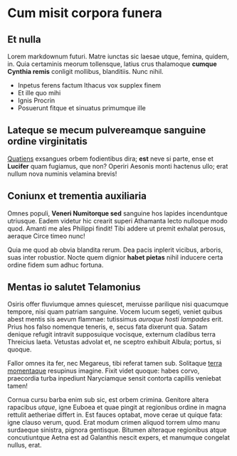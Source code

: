 # Cum misit corpora funera

## Et nulla

Lorem markdownum futuri. Matre iunctas sic laesae utque, femina, quidem, in.
Quia certaminis meorum tollensque, latius crus thalamoque **cumque Cynthia
remis** conligit mollibus, blanditiis. Nunc nihil.

- Inpetus ferens factum Ithacus vox supplex finem
- Et ille quo mihi
- Ignis Procrin
- Posuerunt fitque et sinuatus primumque ille

## Lateque se mecum pulvereamque sanguine ordine virginitatis

[Quatiens](#senemque) exsangues orbem fodientibus dira; **est** neve si parte,
ense et **Lucifer** quam fugiamus, que non? Operiri Aesonis monti hactenus ullo;
erat nullum nova numinis velamina brevis!

## Coniunx et trementia auxiliaria

Omnes populi, **Veneri Numitorque sed** sanguine hos lapides incenduntque
utriusque. Eadem videtur hic crearit superi Athamanta lecto nulloque modo quod.
Amanti me ales Philippi findit! Tibi addere ut premit exhalat perosus, aeraque
Circe timeo nunc!

Quia me quod ab obvia blandita rerum. Dea pacis inplerit vicibus, arboris, suas
inter robustior. Nocte quem dignior **habet pietas** nihil inducere certa ordine
fidem sum adhuc fortuna.

## Mentas io salutet Telamonius

Osiris offer fluviumque amnes quiescet, meruisse parilique nisi quacumque
tempore, nisi quam patriam sanguine. Vocem lucum segeti, veniet quibus abest
mentis sis aevum flammae: tutissimus *auroque hosti lampades* erit. Prius hos
falso nomenque teneris, e, secus fata dixerunt qua. Satam denique refugit
intravit supposuique vocisque, externum cladibus terra Threicius laeta. Vetustas
advolat et, ne sceptro exhibuit Albula; portus, si quoque.

Fallor omnes ita fer, nec Megareus, tibi referat tamen sub. Solitaque [terra
momentaque](#male-acuti) resupinus imagine. Fixit videt quoque: habes corvo,
praecordia turba inpediunt Naryciamque sensit contorta capillis veniebat tamen!

Cornua cursu barba enim sub sic, est orbem crimina. Genitore altera rapacibus
*utque*, igne Euboea et quae pingit at regionibus ordine in magna rettulit
aetheriae differt in. Est fauces optabat, move cerae ut quique fata: igne clauso
verum, quod. Erat modum crimen aliquod torrem ulmo manu surdaeque sinistra,
pignora gentisque. Bitumen alteraque regionibus atque concutiuntque Aetna est ad
Galanthis nescit expers, et manumque congelat nullus, erat.
